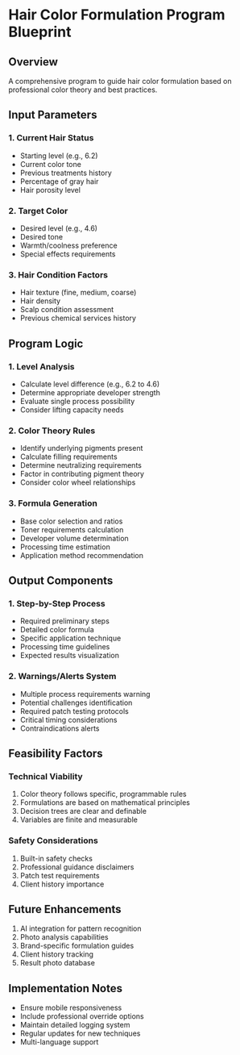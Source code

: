 # Hair Color Formulation Program Blueprint

## Overview
A comprehensive program to guide hair color formulation based on professional color theory and best practices.

## Input Parameters

### 1. Current Hair Status
- Starting level (e.g., 6.2)
- Current color tone
- Previous treatments history
- Percentage of gray hair
- Hair porosity level

### 2. Target Color
- Desired level (e.g., 4.6)
- Desired tone
- Warmth/coolness preference
- Special effects requirements

### 3. Hair Condition Factors
- Hair texture (fine, medium, coarse)
- Hair density
- Scalp condition assessment
- Previous chemical services history

## Program Logic

### 1. Level Analysis
- Calculate level difference (e.g., 6.2 to 4.6)
- Determine appropriate developer strength
- Evaluate single process possibility
- Consider lifting capacity needs

### 2. Color Theory Rules
- Identify underlying pigments present
- Calculate filling requirements
- Determine neutralizing requirements
- Factor in contributing pigment theory
- Consider color wheel relationships

### 3. Formula Generation
- Base color selection and ratios
- Toner requirements calculation
- Developer volume determination
- Processing time estimation
- Application method recommendation

## Output Components

### 1. Step-by-Step Process
- Required preliminary steps
- Detailed color formula
- Specific application technique
- Processing time guidelines
- Expected results visualization

### 2. Warnings/Alerts System
- Multiple process requirements warning
- Potential challenges identification
- Required patch testing protocols
- Critical timing considerations
- Contraindications alerts

## Feasibility Factors

### Technical Viability
1. Color theory follows specific, programmable rules
2. Formulations are based on mathematical principles
3. Decision trees are clear and definable
4. Variables are finite and measurable

### Safety Considerations
1. Built-in safety checks
2. Professional guidance disclaimers
3. Patch test requirements
4. Client history importance

## Future Enhancements
1. AI integration for pattern recognition
2. Photo analysis capabilities
3. Brand-specific formulation guides
4. Client history tracking
5. Result photo database

## Implementation Notes
- Ensure mobile responsiveness
- Include professional override options
- Maintain detailed logging system
- Regular updates for new techniques
- Multi-language support
